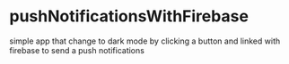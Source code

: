 # pushNotificationsWithFirebase
simple app that change to dark mode by clicking a button and linked with firebase to send a push notifications

